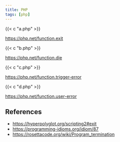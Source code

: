 ```yaml
---
title: PHP
tags: [php]
---
```


{{< c "a.php" >}}

<https://php.net/function.exit>

{{< c "b.php" >}}

<https://php.net/function.die>

{{< c "c.php" >}}

<https://php.net/function.trigger-error>

{{< c "d.php" >}}

<https://php.net/function.user-error>

## References

- <https://hyperpolyglot.org/scripting2#exit>
- <https://programming-idioms.org/idiom/87>
- <https://rosettacode.org/wiki/Program_termination>
